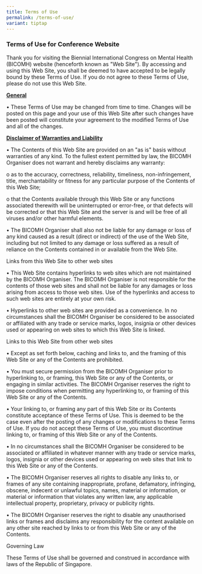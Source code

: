 ```yaml
---
title: Terms of Use
permalink: /terms-of-use/
variant: tiptap
---
```

<h3><strong>Terms of Use for Conference Website</strong></h3>
<p>Thank you for visiting the Biennial International Congress on Mental Health
(BICOMH) website (henceforth known as "Web Site"). By accessing and using
this Web Site, you shall be deemed to have accepted to be legally bound
by these Terms of Use. If you do not agree to these Terms of Use, please
do not use this Web Site.</p>
<p><strong><u>General</u></strong>
</p>
<p>• These Terms of Use may be changed from time to time. Changes will be
posted on this page and your use of this Web Site after such changes have
been posted will constitute your agreement to the modified Terms of Use
and all of the changes.</p>
<p><strong><u>Disclaimer of Warranties and Liability</u></strong>
</p>
<p>• The Contents of this Web Site are provided on an "as is" basis without
warranties of any kind. To the fullest extent permitted by law, the BICOMH
Organiser does not warrant and hereby disclaims any warranty:</p>
<p>o as to the accuracy, correctness, reliability, timeliness, non-infringement,
title, merchantability or fitness for any particular purpose of the Contents
of this Web Site;</p>
<p>o that the Contents available through this Web Site or any functions associated
therewith will be uninterrupted or error-free, or that defects will be
corrected or that this Web Site and the server is and will be free of all
viruses and/or other harmful elements.</p>
<p>• The BICOMH Organiser shall also not be liable for any damage or loss
of any kind caused as a result (direct or indirect) of the use of the Web
Site, including but not limited to any damage or loss suffered as a result
of reliance on the Contents contained in or available from the Web Site.</p>
<p>Links from this Web Site to other web sites</p>
<p>• This Web Site contains hyperlinks to web sites which are not maintained
by the BICOMH Organiser. The BICOMH Organiser is not responsible for the
contents of those web sites and shall not be liable for any damages or
loss arising from access to those web sites. Use of the hyperlinks and
access to such web sites are entirely at your own risk.</p>
<p>• Hyperlinks to other web sites are provided as a convenience. In no circumstances
shall the BICOMH Organiser be considered to be associated or affiliated
with any trade or service marks, logos, insignia or other devices used
or appearing on web sites to which this Web Site is linked.</p>
<p>Links to this Web Site from other web sites</p>
<p>• Except as set forth below, caching and links to, and the framing of
this Web Site or any of the Contents are prohibited.</p>
<p>• You must secure permission from the BICOMH Organiser prior to hyperlinking
to, or framing, this Web Site or any of the Contents, or engaging in similar
activities. The BICOMH Organiser reserves the right to impose conditions
when permitting any hyperlinking to, or framing of this Web Site or any
of the Contents.</p>
<p>• Your linking to, or framing any part of this Web Site or its Contents
constitute acceptance of these Terms of Use. This is deemed to be the case
even after the posting of any changes or modifications to these Terms of
Use. If you do not accept these Terms of Use, you must discontinue linking
to, or framing of this Web Site or any of the Contents.</p>
<p>• In no circumstances shall the BICOMH Organiser be considered to be associated
or affiliated in whatever manner with any trade or service marks, logos,
insignia or other devices used or appearing on web sites that link to this
Web Site or any of the Contents.</p>
<p>• The BICOMH Organiser reserves all rights to disable any links to, or
frames of any site containing inappropriate, profane, defamatory, infringing,
obscene, indecent or unlawful topics, names, material or information, or
material or information that violates any written law, any applicable intellectual
property, proprietary, privacy or publicity rights.</p>
<p>• The BICOMH Organiser reserves the right to disable any unauthorised
links or frames and disclaims any responsibility for the content available
on any other site reached by links to or from this Web Site or any of the
Contents.</p>
<p>Governing Law</p>
<p>These Terms of Use shall be governed and construed in accordance with
laws of the Republic of Singapore.</p>
<p></p>
